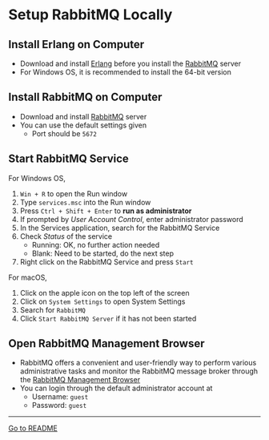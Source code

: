 # Setup RabbitMQ Locally

## Install Erlang on Computer

- Download and install [Erlang](https://www.erlang.org/downloads) before you install the
  [RabbitMQ](https://www.rabbitmq.com/download.html) server
- For Windows OS, it is recommended to install the 64-bit version

## Install RabbitMQ on Computer

- Download and install [RabbitMQ](https://www.rabbitmq.com/download.html) server
- You can use the default settings given
  - Port should be `5672`

## Start RabbitMQ Service

For Windows OS,

1. `Win + R` to open the Run window
2. Type `services.msc` into the Run window
3. Press `Ctrl + Shift + Enter` to **run as administrator**
4. If prompted by _User Account Control_, enter administrator password
5. In the Services application, search for the RabbitMQ Service
6. Check _Status_ of the service
   - Running: OK, no further action needed
   - Blank: Need to be started, do the next step
7. Right click on the RabbitMQ Service and press `Start`

For macOS,

1. Click on the apple icon on the top left of the screen
2. Click on `System Settings` to open System Settings
3. Search for `RabbitMQ`
4. Click `Start RabbitMQ Server` if it has not been started

## Open RabbitMQ Management Browser

- RabbitMQ offers a convenient and user-friendly way to perform various administrative tasks
  and monitor the RabbitMQ message broker through the [RabbitMQ Management Browser](http://localhost:15672/#/)
- You can login through the default administrator account at
  - Username: `guest`
  - Password: `guest`

---

[Go to README](../README)
